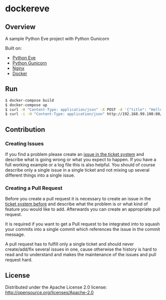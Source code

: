# dockereve


## Overview
A sample Python Eve project with Python Gunicorn

Built on:
* [Python Eve](http://python-eve.org/)
* [Python Gunicorn](http://gunicorn.org/)
* [Nginx](https://nginx.org/)
* [Docker](https://www.docker.com/)

## Run
```sh
$ docker-compose build
$ docker-compose up
$ curl -H "Content-Type: application/json" -X POST -d '{"title": "Hello World"}' http://192.168.99.100:80/scenarios
$ curl -i -H "Content-Type: application/json" http://192.168.99.100:80/scenarios
```

## Contribution

### Creating Issues

If you find a problem please create an 
[issue in the ticket system](https://github.com/cpapazaf/dockereve/issues)
and describe what is going wrong or what you expect to happen.
If you have a full working example or a log file this is also helpful.
You should of course describe only a single issue in a single ticket and not 
mixing up several different things into a single issue.

### Creating a Pull Request

Before you create a pull request it is necessary to create an issue in
the [ticket system before](https://github.com/cpapazaf/dockereve/issues)
and describe what the problem is or what kind of feature you would like
to add. Afterwards you can create an appropriate pull request.

It is required if you want to get a Pull request to be integrated into to squash your
commits into a single commit which references the issue in the commit message.

A pull request has to fulfill only a single ticket and should never create/add/fix
several issues in one, cause otherwise the history is hard to read and to understand 
and makes the maintenance of the issues and pull request hard.

## License

Distributed under the Apache License 2.0 license: http://opensource.org/licenses/Apache-2.0
